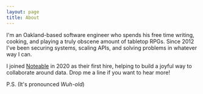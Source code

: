 ```yaml
---
layout: page
title: About
---
```


I'm an Oakland-based software engineer who spends his free time writing, cooking, and playing a truly obscene amount of tabletop RPGs. Since 2012 I've been securing systems, scaling APIs, and solving problems in whatever way I can.

I joined [Noteable](https://noteable.io) in 2020 as their first hire, helping to build a joyful way to collaborate around data. Drop me a line if you want to hear more!

P.S. (It's pronounced _Wuh-old_)